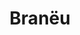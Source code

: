 ---
layout: work-blocks-layout
title: "Branëu"
season: "4"
category: website
portfolio-grid: need
seo-description: SVNCRWNS worked with Braneu to take their idea to an e-commerce platform featuring their collection of mens, womens and childrens clothing.
seo-keywords: production company, svncrwns, e-commerce, women-owned businesses, creative team, consulting, business operations, launch my brand, manage my brand, photography, videography, special projects
work-tags 							: "web design + development"
work-space 							: "client"
portfolio-cover						: /dist/images/braneu-cover.jpg

page_sections:
- template: project-meta
  block: project-meta
  category: website
  brand-statement: "Establishing brand presence with an online shop to showcase monthly releases from new fashion line." 
- template: project-details
  block: project-details
  project-details-cover: braneu-project-details.jpg
  summary: "Branëu is a fashion line for the overachievers and early adopters.  The concept originally came in 2015.  After careful detail and planning, Branëu releases it’s first collection F/W 2018."
  opportunity: "SVNCRWNS has been working with the founder for Branëu on several other ventures.  When this concept was on the table, we jumped on it.  We saw an opportunity to design a simple user experience that we could build on in time as the brand starts to see growth."
  insights: "The cheapest way to market is heavy marketing of original content and navigating your potential users to an e-commerce platform to convert.  Digital is the main channel to connect with audience, the e-commerce option was an easier entry to market, providing analytics to help drive decision making."
  solution: "The team settled on using Squarespace for its e-commerce support and ease of admin backend.  Our goal is to setup our clients with great tools that they can manage.  We design the tools, we manage the use, and then we leverage the tools to drive to market better, faster and more often."
- template: editorial-image-ok
  block: editorial-image
  editorial-images:
  - image-name: /dist/images/braneu-project-1.png
    image-caption-title: Started w/ wireframe + design mockups
    image-caption: At the beginning of new web projects, our process goes like this - we have a discovery session, we learn about the project, if it’s a good fit, we move forward.  We start designing the user experience using tools like Adobe Design, Marvel and Sketch.  Our favorite tool is Sketch.  We source stock photography to move quickly in our Agile process, and fill in the gaps as we get closer to a final design.  Once we finalize the design, we start developing the mockups into a live, clickable product that can be shared with a userbase.
  - image-name: /dist/images/braneu-project-2.png
    image-caption-title: Client delivered hi-res images for brand looks
    image-caption: We cannot stress enough how important imagery is for launching and maintaining a fresh brand.  Our client delivered these images to be used on the website.  Usually we schedule and shoot images for our clients with website or e-commerce projects, however, this project had a tight timeline and the best option was for the client to deliver, and they did!
  - image-name: /dist/images/braneu-project-3.png
    image-caption-title: Responsive Design is not optional!
    image-caption: Browsing on mobile devices is the leader for how users are consuming information.  Having our platforms accessible on all devices with simple user experiences is always our main goal.  Don't lose sales because the user experience for mobile browsing is inadequate.
- template: credits
  block: credits
  credits-title: Braneu Website
  contributions:
  - position: E-commerce Web Design & Development
    person: SVNCRWNS
- template: project-links
  block: project-links
  website-link: http://www.braneu.com  

---